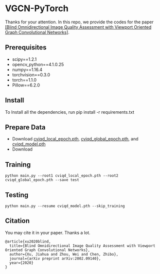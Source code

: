 # VGCN-PyTorch

Thanks for your attention. In this repo, we provide the codes for the paper [[Blind Omnidirectional Image Quality Assessment with Viewport Oriented Graph Convolutional Networks]](https://ieeexplore.ieee.org/document/9163077).

## Prerequisites
+ scipy==1.2.1
+ opencv_python==4.1.0.25
+ numpy==1.16.4
+ torchvision==0.3.0
+ torch==1.1.0
+ Pillow==6.2.0

## Install
To Install all the dependencies, run pip install -r requirements.txt

## Prepare Data
+ Download [cviqd_local_epoch.pth](https://drive.google.com/file/d/1ROT4InmAEKUisfNbMHwWpWb0nvlDhoSe/view?usp=sharing), [cviqd_global_epoch.pth](https://drive.google.com/file/d/1ggxGi2uvmL3n0BtYLC-HCrWbhna2TkFQ/view?usp=sharing), and [cviqd_model.pth](https://drive.google.com/file/d/19WJHBkogveax0b3IgpWeRco5xXgKQvFl/view?usp=sharing)
+ Download 

## Training
```
python main.py --root1 cviqd_local_epoch.pth --root2 cviqd_global_epoch.pth --save test
```

## Testing
```
python main.py --resume cviqd_model.pth --skip_training
```

## Citation
You may cite it in your paper. Thanks a lot.

```
@article{xu2020blind,
  title={Blind Omnidirectional Image Quality Assessment with Viewport Oriented Graph Convolutional Networks},
  author={Xu, Jiahua and Zhou, Wei and Chen, Zhibo},
  journal={arXiv preprint arXiv:2002.09140},
  year={2020}
}
```


